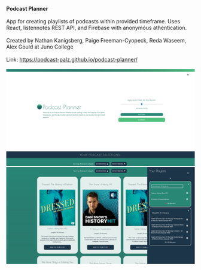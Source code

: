 <strong>Podcast Planner</strong>
<br><br>
App for creating playlists of podcasts within provided timeframe. Uses React, listennotes REST API, and Firebase with anonymous athentication.
<br><br>
Created by Nathan Kanigsberg, Paige Freeman-Cyopeck, Reda Waseem, Alex Gould at Juno College
<br><br>
Link: https://podcast-palz.github.io/podcast-planner/
<br>
<br>
![Screenshot of Podcast Planner](podcast-planner-main.png?raw=true "Screenshot of Podcast Planner")
![Screenshot of Podcast Planner with Playlists](podcast-planner-playlists.png?raw=true "Screenshot of Podcast Planner with Playlists")
